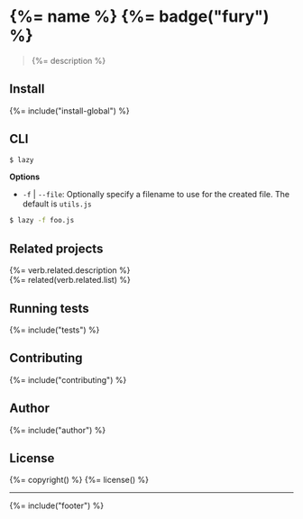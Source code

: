 # {%= name %} {%= badge("fury") %}

> {%= description %}

## Install
{%= include("install-global") %}

## CLI

```sh
$ lazy
```

**Options**

- `-f` | `--file`: Optionally specify a filename to use for the created file. The default is `utils.js`

```sh
$ lazy -f foo.js
```

## Related projects
{%= verb.related.description %}  
{%= related(verb.related.list) %}  

## Running tests
{%= include("tests") %}

## Contributing
{%= include("contributing") %}

## Author
{%= include("author") %}

## License
{%= copyright() %}
{%= license() %}

***

{%= include("footer") %}
